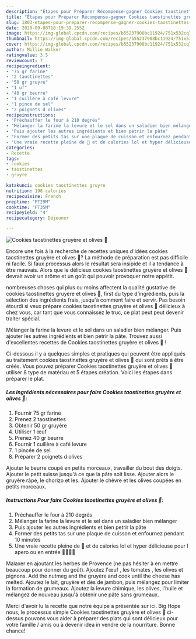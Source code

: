 ```yaml
---
description: "Étapes pour Préparer Récompense-gagner Cookies taostinettes gruyère et olives 🧀"
title: "Étapes pour Préparer Récompense-gagner Cookies taostinettes gruyère et olives 🧀"
slug: 1803-etapes-pour-preparer-recompense-gagner-cookies-taostinettes-gruyere-et-olives
date: 2020-09-08T18:19:39.255Z
image: https://img-global.cpcdn.com/recipes/b55237908bc11924/751x532cq70/cookies-taostinettes-gruyere-et-olives-🧀-photo-principale-de-la-recette.jpg
thumbnail: https://img-global.cpcdn.com/recipes/b55237908bc11924/751x532cq70/cookies-taostinettes-gruyere-et-olives-🧀-photo-principale-de-la-recette.jpg
cover: https://img-global.cpcdn.com/recipes/b55237908bc11924/751x532cq70/cookies-taostinettes-gruyere-et-olives-🧀-photo-principale-de-la-recette.jpg
author: Millie Walker
ratingvalue: 3.5
reviewcount: 7
recipeingredient:
- "75 gr farine"
- "2 taostinettes"
- "50 gr gruyre"
- "1 uf"
- "40 gr beurre"
- "1 cuillère à café levure"
- "1 pince de sel"
- "2 poignets d olives"
recipeinstructions:
- "Préchauffer le four à 210 degrés"
- "Mélanger la farine la levure et le sel dans un saladier bien mélanger"
- "Puis ajouter les autres ingrédients et bien petrir la pâte"
- "Former des petits tas sur une plaque de cuisson et enfournez pendant 10 minutes"
- "Une vraie recette pleine de 🧀 et de calories lol et hyper délicieuse pour l apero ou en entrée 🤩😁✌🏻"
categories:
- Recette
tags:
- cookies
- taostinettes
- gruyre

katakunci: cookies taostinettes gruyre 
nutrition: 198 calories
recipecuisine: French
preptime: "PT29M"
cooktime: "PT35M"
recipeyield: "4"
recipecategory: Déjeuner

---
```



![Cookies taostinettes gruyère et olives 🧀](https://img-global.cpcdn.com/recipes/b55237908bc11924/751x532cq70/cookies-taostinettes-gruyere-et-olives-🧀-photo-principale-de-la-recette.jpg)

Encore une fois à la recherche de recettes uniques d'idées cookies taostinettes gruyère et olives 🧀? La méthode de préparation est pas difficile ni facile. Si faux processus alors le résultat sera insipide et il a tendance à être mauvais. Alors que le délicieux cookies taostinettes gruyère et olives 🧀 devrait avoir un arôme et un goût qui pouvoir provoquer notre appétit.

nombreuses choses qui plus ou moins affectent la qualité gustative de cookies taostinettes gruyère et olives 🧀, first du type d'ingrédients, puis la sélection des ingrédients frais, jusqu'à comment faire et servir. Pas besoin étourdi si veux prépare cookies taostinettes gruyère et olives 🧀 délicieux à chez vous, car tant que vous connaissez le truc, ce plat peut peut devenir traiter spécial.

Mélanger la farine la levure et le sel dans un saladier bien mélanger. Puis ajouter les autres ingrédients et bien petrir la pâte. Trouvez aussi d&#39;excellentes recettes de Cookies taostinettes gruyère et olives 🧀 !


Ci-dessous il y a quelques simples et pratiques qui peuvent être appliqués au traitement cookies taostinettes gruyère et olives 🧀 qui sont prêts à être créés. Vous pouvez préparer Cookies taostinettes gruyère et olives 🧀 utiliser 8 type de matériau et 5 étapes création. Voici les étapes dans préparer le plat.

<!--inarticleads1-->

##### Les ingrédients nécessaires pour faire Cookies taostinettes gruyère et olives 🧀:

1. Fournir 75 gr farine
1. Prenez 2 taostinettes
1. Obtenir 50 gr gruyère
1. Utiliser 1 œuf
1. Prenez 40 gr beurre
1. Fournir 1 cuillère à café levure
1.  1 pincée de sel
1. Préparer 2 poignets d olives


Ajouter le beurre coupé en petits morceaux, travailler du bout des doigts. Ajouter le petit suisse jusqu&#39;à ce que la pâte soit lisse. Ajouter alors le gruyère râpé, le chorizo et les. Ajouter le chèvre et les olives coupées en petits morceaux. 

<!--inarticleads2-->

##### Instructions Pour faire Cookies taostinettes gruyère et olives 🧀:

1. Préchauffer le four à 210 degrés
1. Mélanger la farine la levure et le sel dans un saladier bien mélanger
1. Puis ajouter les autres ingrédients et bien petrir la pâte
1. Former des petits tas sur une plaque de cuisson et enfournez pendant 10 minutes
1. Une vraie recette pleine de 🧀 et de calories lol et hyper délicieuse pour l apero ou en entrée 🤩😁✌🏻


Malaxer en ajoutant les herbes de Provence (ne pas hésiter à en mettre beaucoup pour donner du goût). Ajoutez l&#39;œuf , les tomates , les olives et pignons. Add the nutmeg and the gruyère and cook until the cheese has melted. Ajoutez le lait, gruyère et dés de jambon, puis mélangez pour limiter la formation de grumeaux. Ajoutez la levure chimique, les olives, l&#39;huile et mélangez de nouveau jusqu&#39;à obtenir une pâte sans grumeaux. 


Merci d'avoir lu la recette que notre équipe a présentée sur ici. Big Hope nous, le processus simple Cookies taostinettes gruyère et olives 🧀 ci-dessus pouvons vous aider à préparer des plats qui sont délicieux pour votre famille / amis ou à devenir idea in vendre de la nourriture. Bonne chance!
